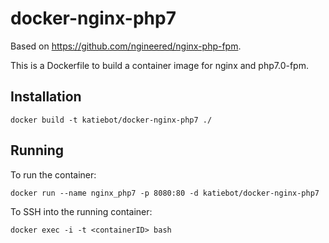 # docker-nginx-php7 #

Based on https://github.com/ngineered/nginx-php-fpm.

This is a Dockerfile to build a container image for nginx and php7.0-fpm.

## Installation ##

    docker build -t katiebot/docker-nginx-php7 ./

## Running ##
To run the container:

    docker run --name nginx_php7 -p 8080:80 -d katiebot/docker-nginx-php7
    
To SSH into the running container:

    docker exec -i -t <containerID> bash
    
